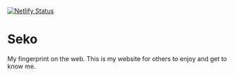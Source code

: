 [![Netlify Status](https://api.netlify.com/api/v1/badges/bd450a53-ff82-468d-83c6-e748d52354ba/deploy-status)](https://app.netlify.com/sites/seko/deploys)

# Seko

My fingerprint on the web. This is my website for others to enjoy and get to know me.